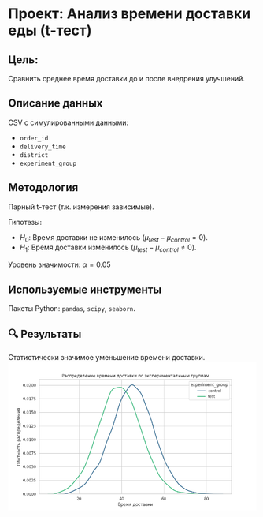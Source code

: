 # Проект: Анализ времени доставки еды (t-тест)  

## Цель:  
Сравнить среднее время доставки до и после внедрения улучшений.  

## Описание данных  
CSV с симулированными данными:  
- `order_id`  
- `delivery_time`
- `district`
- `experiment_group`

## Методология  
Парный t-тест (т.к. измерения зависимые).  

Гипотезы:  
- $H_0$: Время доставки не изменилось ($\mu_{test} - \mu_{control} = 0$).  
- $H_1$: Время доставки изменилось ($\mu_{test} - \mu_{control} \neq 0$).  

Уровень значимости: $\alpha = 0.05$

## Используемые инструменты  
Пакеты Python: `pandas`, `scipy`, `seaborn`.  

## 🔍 Результаты  
Статистически значимое уменьшение времени доставки. 
![график](plot.png)
